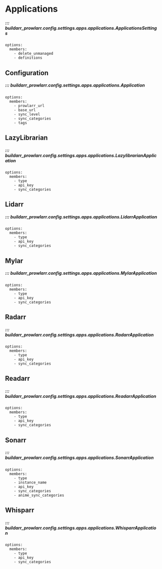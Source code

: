 # Applications

##### ::: buildarr_prowlarr.config.settings.apps.applications.ApplicationsSettings
    options:
      members:
        - delete_unmanaged
        - definitions

## Configuration

##### ::: buildarr_prowlarr.config.settings.apps.applications.Application
    options:
      members:
        - prowlarr_url
        - base_url
        - sync_level
        - sync_categories
        - tags

## LazyLibrarian

##### ::: buildarr_prowlarr.config.settings.apps.applications.LazylibrarianApplication
    options:
      members:
        - type
        - api_key
        - sync_categories

## Lidarr

##### ::: buildarr_prowlarr.config.settings.apps.applications.LidarrApplication
    options:
      members:
        - type
        - api_key
        - sync_categories

## Mylar

##### ::: buildarr_prowlarr.config.settings.apps.applications.MylarApplication
    options:
      members:
        - type
        - api_key
        - sync_categories

## Radarr

##### ::: buildarr_prowlarr.config.settings.apps.applications.RadarrApplication
    options:
      members:
        - type
        - api_key
        - sync_categories

## Readarr

##### ::: buildarr_prowlarr.config.settings.apps.applications.ReadarrApplication
    options:
      members:
        - type
        - api_key
        - sync_categories

## Sonarr

##### ::: buildarr_prowlarr.config.settings.apps.applications.SonarrApplication
    options:
      members:
        - type
        - instance_name
        - api_key
        - sync_categories
        - anime_sync_categories

## Whisparr

##### ::: buildarr_prowlarr.config.settings.apps.applications.WhisparrApplication
    options:
      members:
        - type
        - api_key
        - sync_categories
